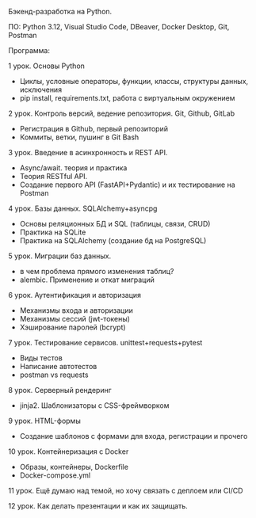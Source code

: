 Бэкенд-разработка на Python. 

ПО: Python 3.12, Visual Studio Code, DBeaver, Docker Desktop, Git, Postman

Программа:

1 урок. Основы Python
- Циклы, условные операторы, функции, классы, структуры данных, исключения
- pip install, requirements.txt, работа с виртуальным окружением

2 урок. Контроль версий, ведение репозитория. Git, Github, GitLab
- Регистрация в Github, первый репозиторий
- Коммиты, ветки, пушинг в Git Bash

3 урок. Введение в асинхронность и REST API.
- Async/await. теория и практика
- Теория RESTful API.
- Создание первого API (FastAPI+Pydantic) и их тестирование на Postman

4 урок. Базы данных. SQLAlchemy+asyncpg
- Основы реляционных БД и SQL (таблицы, связи, CRUD)
- Практика на SQLite
- Практика на SQLAlchemy (создание бд на PostgreSQL)

5 урок. Миграции баз данных.
- в чем проблема прямого изменения таблиц?
- alembic. Применение и откат миграций

6 урок. Аутентификация и авторизация
- Механизмы входа и авторизации
- Механизмы сессий (jwt-токены)
- Хэширование паролей (bcrypt)

7 урок. Тестирование сервисов. unittest+requests+pytest
- Виды тестов
- Написание автотестов
- postman vs requests

8 урок. Серверный рендеринг
- jinja2. Шаблонизаторы с CSS-фреймворком

9 урок. HTML-формы
- Создание шаблонов с формами для входа, регистрации и прочего

10 урок. Контейнеризация с Docker
- Образы, контейнеры, Dockerfile
- Docker-compose.yml

11 урок. Ещё думаю над темой, но хочу связать с деплоем или CI/CD

12 урок. Как делать презентации и как их защищать.